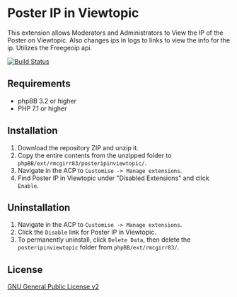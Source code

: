# Poster IP in Viewtopic

This extension allows Moderators and Administrators to View the IP of the Poster on Viewtopic.  Also changes ips in logs to links to view the info for the ip. Utilizes the Freegeoip api.

[![Build Status](https://github.com/rmcgirr83/posteripinviewtopic/workflows/Tests/badge.svg)](https://github.com/rmcgirr83/posteripinviewtopic/actions)

## Requirements
* phpBB	3.2 or higher
* PHP 7.1 or higher

## Installation
1. Download the repository ZIP and unzip it.
2. Copy the entire contents from the unzipped folder to `phpBB/ext/rmcgirr83/posteripinviewtopic/`.
3. Navigate in the ACP to `Customise -> Manage extensions`.
4. Find Poster IP in Viewtopic under "Disabled Extensions" and click `Enable`.

## Uninstallation
1. Navigate in the ACP to `Customise -> Manage extensions`.
2. Click the `Disable` link for Poster IP in Viewtopic.
3. To permanently uninstall, click `Delete Data`, then delete the `posteripinviewtopic` folder from `phpBB/ext/rmcgirr83/`.

## License
[GNU General Public License v2](http://opensource.org/licenses/GPL-2.0)
